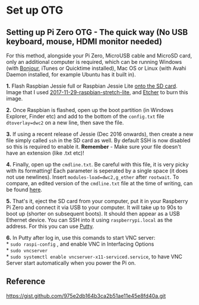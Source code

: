 # Set up OTG

## Setting up Pi Zero OTG - The quick way (No USB keyboard, mouse, HDMI monitor needed)
For this method, alongside your Pi Zero, MicroUSB cable and MicroSD card, only an additional computer is required, which can be running Windows (with [Bonjour](https://support.apple.com/kb/DL999), iTunes or Quicktime installed), Mac OS or Linux (with Avahi Daemon installed, for example Ubuntu has it built in).

**1.** Flash Raspbian Jessie full or Raspbian Jessie Lite [onto the SD card](https://www.raspberrypi.org/documentation/installation/installing-images/README.md). Image that I used [2017-11-29-raspbian-stretch-lite](http://downloads.raspberrypi.org/raspbian_lite/images/raspbian_lite-2017-12-01/), and [Etcher](https://etcher.io/) to burn this image.

**2.** Once Raspbian is flashed, open up the boot partition (in Windows Explorer, Finder etc) and add to the bottom of the ```config.txt``` file ```dtoverlay=dwc2``` on a new line, then save the file.    

**3.** If using a recent release of Jessie (Dec 2016 onwards), then create a new file simply called ```ssh``` in the SD card as well. By default SSH is now disabled so this is required to enable it. **Remember** - Make sure your file doesn't have an extension (like .txt etc)!    

**4.** Finally, open up the ```cmdline.txt```. Be careful with this file, it is very picky with its formatting! Each parameter is seperated by a single space (it does not use newlines). Insert ```modules-load=dwc2,g_ether``` after ```rootwait```. To compare, an edited version of the ```cmdline.txt``` file at the time of writing, can be found [here](http://pastebin.com/WygSaptQ).    

**5.** That's it, eject the SD card from your computer, put it in your Raspberry Pi Zero and connect it via USB to your computer. It will take up to 90s to boot up (shorter on subsequent boots). It should then appear as a USB Ethernet device. You can SSH into it using ```raspberrypi.local``` as the address. For this you can use [Putty](https://the.earth.li/~sgtatham/putty/latest/w64/putty.exe).    

**6.** In Putty after log in, use this comands to start VNC server:    
        * ```sudo raspi-config``` , and enable VNC in Interfacing Options    
        * ```sudo vncserver```    
        * ```sudo systemctl enable vncserver-x11-serviced.service```, to have VNC Server start automatically when you power the Pi on.   

## Reference
https://gist.github.com/975e2db164b3ca2b51ae11e45e8fd40a.git

